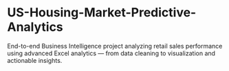 # US-Housing-Market-Predictive-Analytics
End-to-end Business Intelligence project analyzing retail sales performance using advanced Excel analytics — from data cleaning to visualization and actionable insights.
